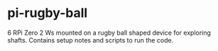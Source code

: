 # pi-rugby-ball
6 RPi Zero 2 Ws mounted on a rugby ball shaped device for exploring shafts.  Contains setup notes and scripts to run the code.
